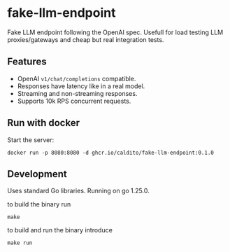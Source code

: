 # fake-llm-endpoint
Fake LLM endpoint following the OpenAI spec. Usefull for load testing LLM proxies/gateways and cheap but real integration tests.

## Features
* OpenAI `v1/chat/completions` compatible.
* Responses have latency like in a real model.
* Streaming and non-streaming responses.
* Supports 10k RPS concurrent requests.

## Run with docker
Start the server:

```
docker run -p 8080:8080 -d ghcr.io/caldito/fake-llm-endpoint:0.1.0
```

## Development
Uses standard Go libraries. Running on go 1.25.0.

to build the binary run
```
make
```

to build and run the binary introduce
```
make run
```
